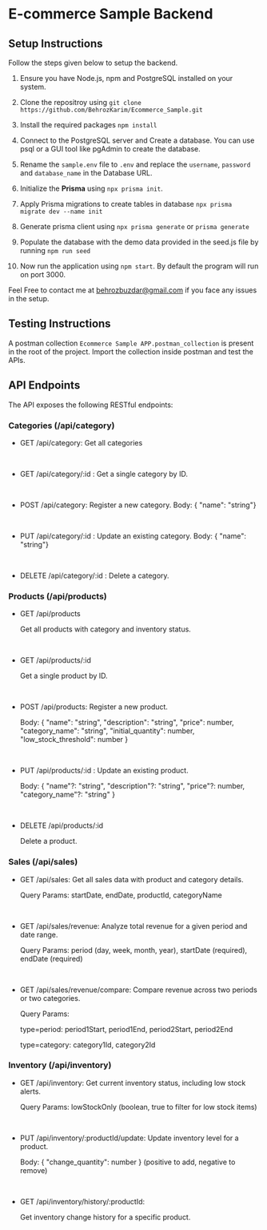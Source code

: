# E-commerce Sample Backend
## Setup Instructions
Follow the steps given below to setup the backend.
1. Ensure you have Node.js, npm and PostgreSQL installed on your system.

2. Clone the repositroy using `git clone https://github.com/BehrozKarim/Ecommerce_Sample.git`

3. Install the required packages `npm install`

4. Connect to the PostgreSQL server and Create a database. You can use psql or a GUI tool like pgAdmin to create the database.

5. Rename the `sample.env` file to `.env` and replace the `username`, `password` and `database_name` in the Database URL.

6. Initialize the **Prisma** using `npx prisma init`.

7. Apply Prisma migrations to create tables in database `npx prisma migrate dev --name init`

8. Generate prisma client using `npx prisma generate` or `prisma generate`

9. Populate the database with the demo data provided in the seed.js file by running `npm run seed`

10. Now run the application using `npm start`. By default the program will run on port 3000.

Feel Free to contact me at behrozbuzdar@gmail.com if you face any issues in the setup.

## Testing Instructions
A postman collection `Ecommerce Sample APP.postman_collection` is present in the root of the project. 
Import the collection inside postman and test the APIs. 


## API Endpoints
The API exposes the following RESTful endpoints:

### Categories (/api/category)
- GET /api/category: Get all categories
<br>

- GET /api/category/:id : Get a single category by ID.
<br>

- POST /api/category: Register a new category.
Body: { "name": "string"}
<br>

- PUT /api/category/:id : Update an existing category.
Body: { "name": "string"}

<br>

- DELETE /api/category/:id : Delete a category.

### Products (/api/products)
- GET /api/products

  Get all products with category and inventory status.
<br>

- GET /api/products/:id

  Get a single product by ID.
<br>

- POST /api/products: Register a new product.

  Body: { "name": "string", "description": "string", "price": number, "category_name": "string", "initial_quantity": number, "low_stock_threshold": number }
<br>

- PUT /api/products/:id : Update an existing product.

  Body: { "name"?: "string", "description"?: "string", "price"?: number, "category_name"?: "string" }
<br>

- DELETE /api/products/:id
  
  Delete a product.

### Sales (/api/sales)
- GET /api/sales: Get all sales data with product and category details.

  Query Params: startDate, endDate, productId, categoryName

<br>

- GET /api/sales/revenue: Analyze total revenue for a given period and date range. 

  Query Params: period (day, week, month, year), startDate (required), endDate (required)
<br>

- GET /api/sales/revenue/compare: Compare revenue across two periods or two categories.

  Query Params: 

  type=period: period1Start, period1End, period2Start, period2End

  type=category: category1Id, category2Id

### Inventory (/api/inventory)
- GET /api/inventory: Get current inventory status, including low stock alerts.

  Query Params: lowStockOnly (boolean, true to filter for low stock items)
<br>

- PUT /api/inventory/:productId/update: Update inventory level for a product. 

  Body: { "change_quantity": number } (positive to add, negative to remove)
<br>

- GET /api/inventory/history/:productId: 
  
  Get inventory change history for a specific product.

